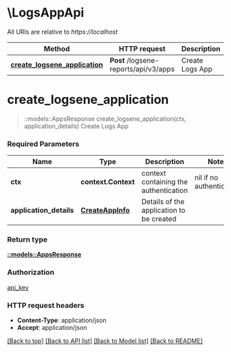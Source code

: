 # \LogsAppApi

All URIs are relative to *https://localhost*

Method | HTTP request | Description
------------- | ------------- | -------------
[**create_logsene_application**](LogsAppApi.md#create_logsene_application) | **Post** /logsene-reports/api/v3/apps | Create Logs App


# **create_logsene_application**
> ::models::AppsResponse create_logsene_application(ctx, application_details)
Create Logs App

### Required Parameters

Name | Type | Description  | Notes
------------- | ------------- | ------------- | -------------
 **ctx** | **context.Context** | context containing the authentication | nil if no authentication
  **application_details** | [**CreateAppInfo**](CreateAppInfo.md)| Details of the application to be created | 

### Return type

[**::models::AppsResponse**](AppsResponse.md)

### Authorization

[api_key](../README.md#api_key)

### HTTP request headers

 - **Content-Type**: application/json
 - **Accept**: application/json

[[Back to top]](#) [[Back to API list]](../README.md#documentation-for-api-endpoints) [[Back to Model list]](../README.md#documentation-for-models) [[Back to README]](../README.md)

